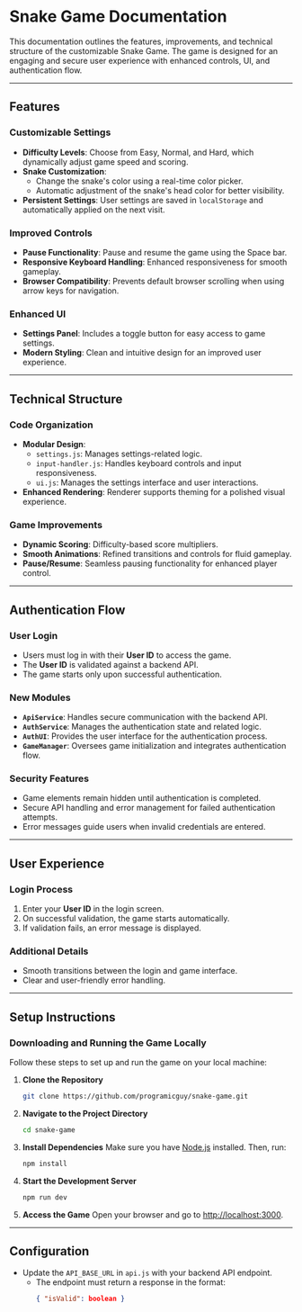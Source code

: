 # Snake Game Documentation

This documentation outlines the features, improvements, and technical structure of the customizable Snake Game. The game is designed for an engaging and secure user experience with enhanced controls, UI, and authentication flow.

---

## **Features**

### **Customizable Settings**
- **Difficulty Levels**: Choose from Easy, Normal, and Hard, which dynamically adjust game speed and scoring.
- **Snake Customization**: 
  - Change the snake's color using a real-time color picker.
  - Automatic adjustment of the snake's head color for better visibility.
- **Persistent Settings**: User settings are saved in `localStorage` and automatically applied on the next visit.

### **Improved Controls**
- **Pause Functionality**: Pause and resume the game using the Space bar.
- **Responsive Keyboard Handling**: Enhanced responsiveness for smooth gameplay.
- **Browser Compatibility**: Prevents default browser scrolling when using arrow keys for navigation.

### **Enhanced UI**
- **Settings Panel**: Includes a toggle button for easy access to game settings.
- **Modern Styling**: Clean and intuitive design for an improved user experience.

---

## **Technical Structure**

### **Code Organization**
- **Modular Design**: 
  - `settings.js`: Manages settings-related logic.
  - `input-handler.js`: Handles keyboard controls and input responsiveness.
  - `ui.js`: Manages the settings interface and user interactions.
- **Enhanced Rendering**: Renderer supports theming for a polished visual experience.

### **Game Improvements**
- **Dynamic Scoring**: Difficulty-based score multipliers.
- **Smooth Animations**: Refined transitions and controls for fluid gameplay.
- **Pause/Resume**: Seamless pausing functionality for enhanced player control.

---

## **Authentication Flow**

### **User Login**
- Users must log in with their **User ID** to access the game.
- The **User ID** is validated against a backend API.
- The game starts only upon successful authentication.

### **New Modules**
- **`ApiService`**: Handles secure communication with the backend API.
- **`AuthService`**: Manages the authentication state and related logic.
- **`AuthUI`**: Provides the user interface for the authentication process.
- **`GameManager`**: Oversees game initialization and integrates authentication flow.

### **Security Features**
- Game elements remain hidden until authentication is completed.
- Secure API handling and error management for failed authentication attempts.
- Error messages guide users when invalid credentials are entered.

---

## **User Experience**

### **Login Process**
1. Enter your **User ID** in the login screen.
2. On successful validation, the game starts automatically.
3. If validation fails, an error message is displayed.

### **Additional Details**
- Smooth transitions between the login and game interface.
- Clear and user-friendly error handling.

---

## **Setup Instructions**

### **Downloading and Running the Game Locally**
Follow these steps to set up and run the game on your local machine:

1. **Clone the Repository**
   ```bash
   git clone https://github.com/programicguy/snake-game.git
   ```
2. **Navigate to the Project Directory**
   ```bash
   cd snake-game
   ```
3. **Install Dependencies**
   Make sure you have [Node.js](https://nodejs.org) installed. Then, run:
   ```bash
   npm install
   ```
4. **Start the Development Server**
   ```bash
   npm run dev
   ```
5. **Access the Game**
   Open your browser and go to [http://localhost:3000](http://localhost:3000).

---

## **Configuration**

- Update the `API_BASE_URL` in `api.js` with your backend API endpoint.
  - The endpoint must return a response in the format: 
    ```json
    { "isValid": boolean }
    ```
